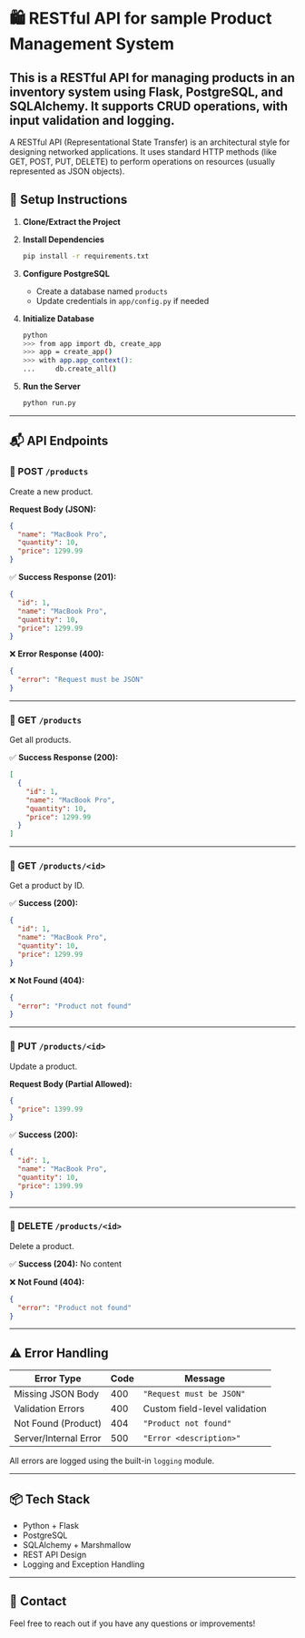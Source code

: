 # 🛍️ RESTful API for sample Product Management System

This is a RESTful API for managing products in an inventory system using **Flask**, **PostgreSQL**, and **SQLAlchemy**. It supports CRUD operations, with input validation and logging.
---
A RESTful API (Representational State Transfer) is an architectural style for designing networked applications. It uses standard HTTP methods (like GET, POST, PUT, DELETE) to perform operations on resources (usually represented as JSON objects).


## 🚀 Setup Instructions

1. **Clone/Extract the Project**

2. **Install Dependencies**
   ```bash
   pip install -r requirements.txt
   ```

3. **Configure PostgreSQL**
   - Create a database named `products`
   - Update credentials in `app/config.py` if needed

4. **Initialize Database**
   ```bash
   python
   >>> from app import db, create_app
   >>> app = create_app()
   >>> with app.app_context():
   ...     db.create_all()
   ```

5. **Run the Server**
   ```bash
   python run.py
   ```

---

## 📬 API Endpoints

### 🔹 POST `/products`
Create a new product.

**Request Body (JSON):**
```json
{
  "name": "MacBook Pro",
  "quantity": 10,
  "price": 1299.99
}
```

✅ **Success Response (201):**
```json
{
  "id": 1,
  "name": "MacBook Pro",
  "quantity": 10,
  "price": 1299.99
}
```

❌ **Error Response (400):**
```json
{
  "error": "Request must be JSON"
}
```

---

### 🔹 GET `/products`
Get all products.

✅ **Success Response (200):**
```json
[
  {
    "id": 1,
    "name": "MacBook Pro",
    "quantity": 10,
    "price": 1299.99
  }
]
```

---

### 🔹 GET `/products/<id>`
Get a product by ID.

✅ **Success (200):**
```json
{
  "id": 1,
  "name": "MacBook Pro",
  "quantity": 10,
  "price": 1299.99
}
```

❌ **Not Found (404):**
```json
{
  "error": "Product not found"
}
```

---

### 🔹 PUT `/products/<id>`
Update a product.

**Request Body (Partial Allowed):**
```json
{
  "price": 1399.99
}
```

✅ **Success (200):**
```json
{
  "id": 1,
  "name": "MacBook Pro",
  "quantity": 10,
  "price": 1399.99
}
```

---

### 🔹 DELETE `/products/<id>`
Delete a product.

✅ **Success (204):** No content

❌ **Not Found (404):**
```json
{
  "error": "Product not found"
}
```

---

## ⚠️ Error Handling

| Error Type             | Code | Message                            |
|------------------------|------|------------------------------------|
| Missing JSON Body      | 400  | `"Request must be JSON"`           |
| Validation Errors      | 400  | Custom field-level validation      |
| Not Found (Product)    | 404  | `"Product not found"`              |
| Server/Internal Error  | 500  | `"Error <description>"`            |

All errors are logged using the built-in `logging` module.

---

## 📦 Tech Stack

- Python + Flask
- PostgreSQL
- SQLAlchemy + Marshmallow
- REST API Design
- Logging and Exception Handling

---

## 📧 Contact

Feel free to reach out if you have any questions or improvements!
